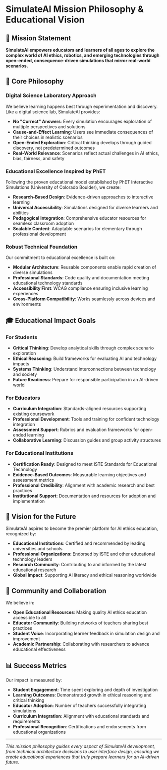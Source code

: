 # SimulateAI Mission Philosophy & Educational Vision

## 🎯 Mission Statement

**SimulateAI empowers educators and learners of all ages to explore the complex world of AI ethics, robotics, and emerging technologies through open-ended, consequence-driven simulations that mirror real-world scenarios.**

## 🌟 Core Philosophy

### Digital Science Laboratory Approach
We believe learning happens best through experimentation and discovery. Like a digital science lab, SimulateAI provides:

- **No "Correct" Answers**: Every simulation encourages exploration of multiple perspectives and solutions
- **Cause-and-Effect Learning**: Users see immediate consequences of their choices in realistic scenarios
- **Open-Ended Exploration**: Critical thinking develops through guided discovery, not predetermined outcomes
- **Real-World Relevance**: Scenarios reflect actual challenges in AI ethics, bias, fairness, and safety

### Educational Excellence Inspired by PhET
Following the proven educational model established by PhET Interactive Simulations (University of Colorado Boulder), we create:

- **Research-Based Design**: Evidence-driven approaches to interactive learning
- **Universal Accessibility**: Simulations designed for diverse learners and abilities  
- **Pedagogical Integration**: Comprehensive educator resources for seamless classroom adoption
- **Scalable Content**: Adaptable scenarios for elementary through professional development

### Robust Technical Foundation
Our commitment to educational excellence is built on:

- **Modular Architecture**: Reusable components enable rapid creation of diverse simulations
- **Professional Standards**: Code quality and documentation meeting educational technology standards
- **Accessibility First**: WCAG compliance ensuring inclusive learning experiences
- **Cross-Platform Compatibility**: Works seamlessly across devices and environments

## 🎓 Educational Impact Goals

### For Students
- **Critical Thinking**: Develop analytical skills through complex scenario exploration
- **Ethical Reasoning**: Build frameworks for evaluating AI and technology impacts
- **Systems Thinking**: Understand interconnections between technology and society
- **Future Readiness**: Prepare for responsible participation in an AI-driven world

### For Educators  
- **Curriculum Integration**: Standards-aligned resources supporting existing coursework
- **Professional Development**: Tools and training for confident technology integration
- **Assessment Support**: Rubrics and evaluation frameworks for open-ended learning
- **Collaborative Learning**: Discussion guides and group activity structures

### For Educational Institutions
- **Certification Ready**: Designed to meet ISTE Standards for Educational Technology
- **Evidence-Based Outcomes**: Measurable learning objectives and assessment metrics
- **Professional Credibility**: Alignment with academic research and best practices
- **Institutional Support**: Documentation and resources for adoption and implementation

## 🚀 Vision for the Future

SimulateAI aspires to become the premier platform for AI ethics education, recognized by:

- **Educational Institutions**: Certified and recommended by leading universities and schools
- **Professional Organizations**: Endorsed by ISTE and other educational technology leaders
- **Research Community**: Contributing to and informed by the latest educational research
- **Global Impact**: Supporting AI literacy and ethical reasoning worldwide

## 🤝 Community and Collaboration

We believe in:

- **Open Educational Resources**: Making quality AI ethics education accessible to all
- **Educator Community**: Building networks of teachers sharing best practices
- **Student Voice**: Incorporating learner feedback in simulation design and improvement
- **Academic Partnership**: Collaborating with researchers to advance educational effectiveness

## 📊 Success Metrics

Our impact is measured by:

- **Student Engagement**: Time spent exploring and depth of investigation
- **Learning Outcomes**: Demonstrated growth in ethical reasoning and critical thinking
- **Educator Adoption**: Number of teachers successfully integrating simulations
- **Curriculum Integration**: Alignment with educational standards and requirements
- **Professional Recognition**: Certifications and endorsements from educational organizations

---

*This mission philosophy guides every aspect of SimulateAI development, from technical architecture decisions to user interface design, ensuring we create educational experiences that truly prepare learners for an AI-driven future.*
